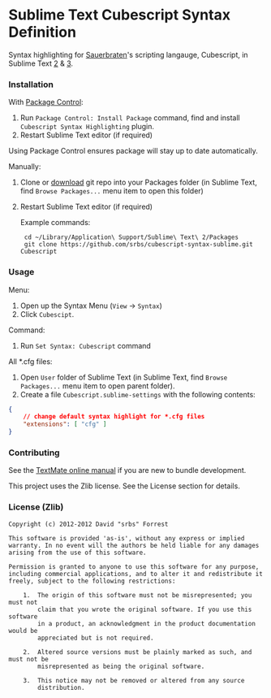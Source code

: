 Sublime Text Cubescript Syntax Definition
=========================================

Syntax highlighting for [Sauerbraten](sauerbraten)'s scripting langauge, Cubescript, in Sublime Text [2](sublime2) & [3](sublime3).


### Installation

With [Package Control](package_control):

1. Run `Package Control: Install Package` command, find and install `Cubescript Syntax Highlighting` plugin.
2. Restart Sublime Text editor (if required)

Using Package Control ensures package will stay up to date automatically.

Manually:

1. Clone or [download](https://github.com/srbs/cubescript-syntax-sublime/master.zip) git repo into your Packages folder (in Sublime Text, find `Browse Packages...` menu item to open this folder)
2. Restart Sublime Text editor (if required)

    Example commands:

        cd ~/Library/Application\ Support/Sublime\ Text\ 2/Packages
        git clone https://github.com/srbs/cubescript-syntax-sublime.git Cubescript


### Usage

Menu:

1. Open up the Syntax Menu (`View` -> `Syntax`)
2. Click `Cubescipt`.

Command:

1. Run `Set Syntax: Cubescript` command

All *.cfg files:

1. Open `User` folder of Sublime Text (in Sublime Text, find `Browse Packages...` menu item to open parent folder).
2. Create a file `Cubescript.sublime-settings` with the following contents:

```json
{
    // change default syntax highlight for *.cfg files
    "extensions": [ "cfg" ]
}
```


### Contributing

See the [TextMate online manual](textmate_manual) if you are new to bundle development.

This project uses the Zlib license. See the License section for details.


### License (Zlib)

    Copyright (c) 2012-2012 David "srbs" Forrest
    
    This software is provided 'as-is', without any express or implied
    warranty. In no event will the authors be held liable for any damages
    arising from the use of this software.
    
    Permission is granted to anyone to use this software for any purpose,
    including commercial applications, and to alter it and redistribute it
    freely, subject to the following restrictions:
    
        1.  The origin of this software must not be misrepresented; you must not
            claim that you wrote the original software. If you use this software
            in a product, an acknowledgment in the product documentation would be
            appreciated but is not required.
    
        2.  Altered source versions must be plainly marked as such, and must not be
            misrepresented as being the original software.
    
        3.  This notice may not be removed or altered from any source
            distribution.

[sauerbraten]: http://sauerbraten.org/ "Sauerbraten"

[sublime2]: http://www.sublimetext.com/2 "Sublime Text 2"
[sublime3]: http://www.sublimetext.com/3 "Sublime Text 3"

[package_control]: http://wbond.net/sublime_packages/package_control "Package Control"
[textmate_manual]: http://manual.macromates.com/en/ "TextMate Online Manual"
